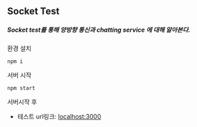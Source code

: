 ## Socket Test

##### Socket test를 통해 양방향 통신과 chatting service 에 대해 알아본다.

환경 설치

```
npm i
```

서버 시작

```
npm start
```

서버시작 후

- 테스트 url링크: <localhost:3000>
